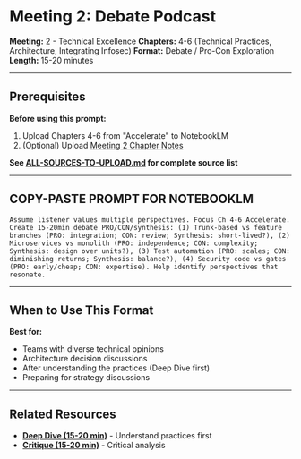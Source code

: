 # Meeting 2: Debate Podcast

**Meeting:** 2 - Technical Excellence
**Chapters:** 4-6 (Technical Practices, Architecture, Integrating Infosec)
**Format:** Debate / Pro-Con Exploration
**Length:** 15-20 minutes

---

## Prerequisites

**Before using this prompt:**
1. Upload Chapters 4-6 from "Accelerate" to NotebookLM
2. (Optional) Upload [Meeting 2 Chapter Notes](../../meetings/meeting-2/chapter-notes.md)

**See [ALL-SOURCES-TO-UPLOAD.md](ALL-SOURCES-TO-UPLOAD.md) for complete source list**

---

## COPY-PASTE PROMPT FOR NOTEBOOKLM

```
Assume listener values multiple perspectives. Focus Ch 4-6 Accelerate. Create 15-20min debate PRO/CON/synthesis: (1) Trunk-based vs feature branches (PRO: integration; CON: review; Synthesis: short-lived?), (2) Microservices vs monolith (PRO: independence; CON: complexity; Synthesis: design over units?), (3) Test automation (PRO: scales; CON: diminishing returns; Synthesis: balance?), (4) Security code vs gates (PRO: early/cheap; CON: expertise). Help identify perspectives that resonate.
```

---

## When to Use This Format

**Best for:**
- Teams with diverse technical opinions
- Architecture decision discussions
- After understanding the practices (Deep Dive first)
- Preparing for strategy discussions

---

## Related Resources

- **[Deep Dive (15-20 min)](podcast-deep-dive-default.md)** - Understand practices first
- **[Critique (15-20 min)](podcast-critique.md)** - Critical analysis
